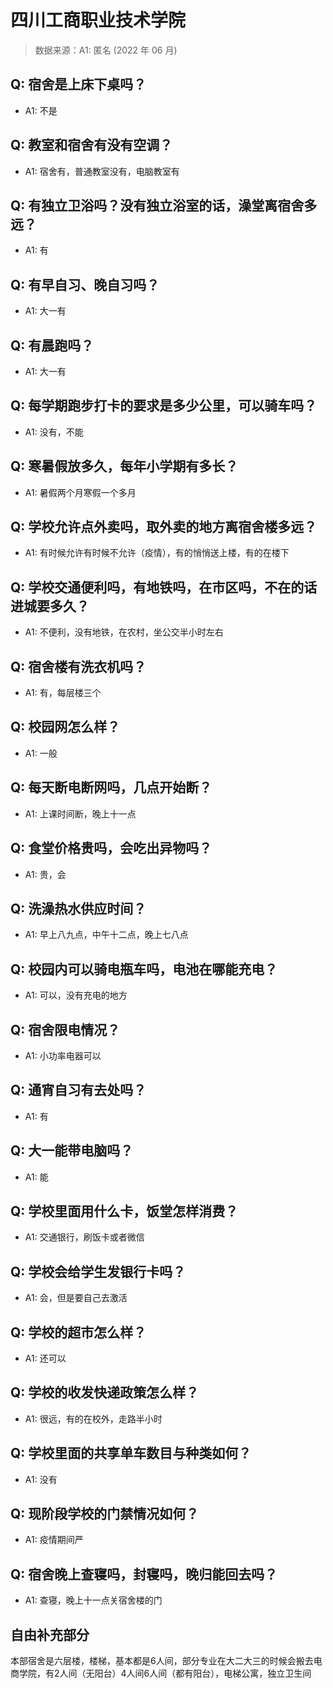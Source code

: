 # 四川工商职业技术学院

> 数据来源：A1: 匿名 (2022 年 06 月)

## Q: 宿舍是上床下桌吗？

- A1: 不是

## Q: 教室和宿舍有没有空调？

- A1: 宿舍有，普通教室没有，电脑教室有

## Q: 有独立卫浴吗？没有独立浴室的话，澡堂离宿舍多远？

- A1: 有

## Q: 有早自习、晚自习吗？

- A1: 大一有

## Q: 有晨跑吗？

- A1: 大一有

## Q: 每学期跑步打卡的要求是多少公里，可以骑车吗？

- A1: 没有，不能

## Q: 寒暑假放多久，每年小学期有多长？

- A1: 暑假两个月寒假一个多月

## Q: 学校允许点外卖吗，取外卖的地方离宿舍楼多远？

- A1: 有时候允许有时候不允许（疫情），有的悄悄送上楼，有的在楼下

## Q: 学校交通便利吗，有地铁吗，在市区吗，不在的话进城要多久？

- A1: 不便利，没有地铁，在农村，坐公交半小时左右

## Q: 宿舍楼有洗衣机吗？

- A1: 有，每层楼三个

## Q: 校园网怎么样？

- A1: 一般

## Q: 每天断电断网吗，几点开始断？

- A1: 上课时间断，晚上十一点

## Q: 食堂价格贵吗，会吃出异物吗？

- A1: 贵，会

## Q: 洗澡热水供应时间？

- A1: 早上八九点，中午十二点，晚上七八点

## Q: 校园内可以骑电瓶车吗，电池在哪能充电？

- A1: 可以，没有充电的地方

## Q: 宿舍限电情况？

- A1: 小功率电器可以

## Q: 通宵自习有去处吗？

- A1: 有

## Q: 大一能带电脑吗？

- A1: 能

## Q: 学校里面用什么卡，饭堂怎样消费？

- A1: 交通银行，刷饭卡或者微信

## Q: 学校会给学生发银行卡吗？

- A1: 会，但是要自己去激活

## Q: 学校的超市怎么样？

- A1: 还可以

## Q: 学校的收发快递政策怎么样？

- A1: 很远，有的在校外，走路半小时

## Q: 学校里面的共享单车数目与种类如何？

- A1: 没有

## Q: 现阶段学校的门禁情况如何？

- A1: 疫情期间严

## Q: 宿舍晚上查寝吗，封寝吗，晚归能回去吗？

- A1: 查寝，晚上十一点关宿舍楼的门

## 自由补充部分

本部宿舍是六层楼，楼梯，基本都是6人间，部分专业在大二大三的时候会搬去电商学院，有2人间（无阳台）4人间6人间（都有阳台），电梯公寓，独立卫生间